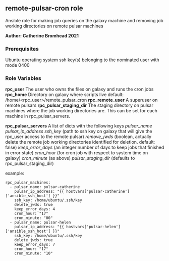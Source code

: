 ## remote-pulsar-cron role

Ansible role for making job queries on the galaxy machine and removing job working directories on remote pulsar machines

**Author: Catherine Bromhead 2021**

### Prerequisites

Ubuntu operating system
ssh key(s) belonging to the nominated user with mode 0400

### Role Variables

**rpc_user** The user who owns the files on galaxy and runs the cron jobs
**rpc_home** Directory on galaxy where scripts live
default: /home/<rpc_user>/remote_pulsar_cron
**rpc_remote_user** A superuser on remote pulsars
**rpc_pulsar_staging_dir** The staging directory on pulsar machines where the job working directories are.  This can be set for each machine in rpc_pulsar_servers.

**rpc_pulsar_servers** A list of dicts with the following keys
*pulsar_name*
*pulsar_ip_address*
*ssh_key* (path to ssh key on galaxy that will give the rpc_user access to the remote pulsar)
*remove_jwds* (boolean, actually delete the remote job working directories identified for deletion.  default: false)
*keep_error_days* (an integer number of days to keep jobs that finished in error state)
*cron_hour* (for cron job with respect to system time on galaxy)
*cron_minute* (as above)
*pulsar_staging_dir* (defaults to rpc_pulsar_staging_dir)

example:

```
rpc_pulsar_machines:
  - pulsar_name: pulsar-catherine
    pulsar_ip_address: "{{ hostvars['pulsar-catherine']['ansible_ssh_host'] }}"
    ssh_key: /home/ubuntu/.ssh/key
    delete_jwds: true
    keep_error_days: 4
    cron_hour: "17"
    cron_minute: "00"
  - pulsar_name: pulsar-helen
    pulsar_ip_address: "{{ hostvars['pulsar-helen']['ansible_ssh_host'] }}"
    ssh_key: /home/ubuntu/.ssh/key
    delete_jwds: true
    keep_error_days: 7
    cron_hour: "17"
    cron_minute: "10"
```

